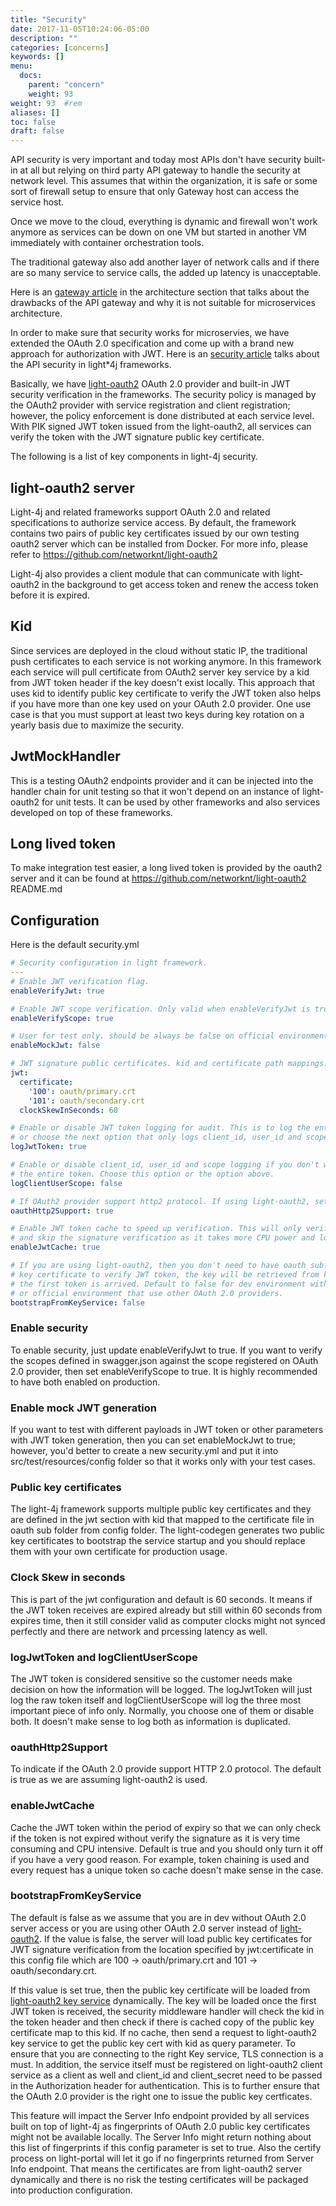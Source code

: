 ```yaml
---
title: "Security"
date: 2017-11-05T10:24:06-05:00
description: ""
categories: [concerns]
keywords: []
menu:
  docs:
    parent: "concern"
    weight: 93
weight: 93	#rem
aliases: []
toc: false
draft: false
---
```


API security is very important and today most APIs don't have security built-in at all but
relying on third party API gateway to handle the security at network level. This assumes
that within the organization, it is safe or some sort of firewall setup to ensure that
only Gateway host can access the service host. 

Once we move to the cloud, everything is dynamic and firewall won't work anymore as services
can be down on one VM but started in another VM immediately with container orchestration tools.

The traditional gateway also add another layer of network calls and if there are so many 
service to service calls, the added up latency is unacceptable. 

Here is an [gateway article][] in the architecture section that talks about the drawbacks of the API 
gateway and why it is not suitable for microservices architecture. 

In order to make sure that security works for microservies, we have extended the OAuth 2.0
specification and come up with a brand new approach for authorization with JWT. Here is an
[security article][] talks about the API security in light*4j frameworks. 

Basically, we have [light-oauth2][] OAuth 2.0 provider and built-in JWT security verification 
in the frameworks. The security policy is managed by the OAuth2 provider with service registration 
and client registration; however, the policy enforcement is done distributed at each service level. 
With PIK signed JWT token issued from the light-oauth2, all services can verify the token with the 
JWT signature public key certificate. 

The following is a list of key components in light-4j security.

## light-oauth2 server

Light-4j and related frameworks support OAuth 2.0 and related specifications to authorize service 
access. By default, the framework contains two pairs of public key certificates issued by our own 
testing oauth2 server which can be installed from Docker. For more info, please refer to 
https://github.com/networknt/light-oauth2

Light-4j also provides a client module that can communicate with light-oauth2 in the background to
get access token and renew the access token before it is expired. 

## Kid

Since services are deployed in the cloud without static IP, the traditional push certificates to each 
service is not working anymore. In this framework each service will pull certificate from OAuth2 server 
key service by a kid from JWT token header if the key doesn't exist locally. This approach that uses
kid to identify public key certificate to verify the JWT token also helps if you have more than one key
used on your OAuth 2.0 provider. One use case is that you must support at least two keys during key
rotation on a yearly basis due to maximize the security. 


## JwtMockHandler

This is a testing OAuth2 endpoints provider and it can be injected into the handler chain for unit 
testing so that it won't depend on an instance of light-oauth2 for unit tests. It can be used by other
frameworks and also services developed on top of these frameworks. 

## Long lived token

To make integration test easier, a long lived token is provided by the oauth2 
server and it can be found at https://github.com/networknt/light-oauth2 README.md

## Configuration

Here is the default security.yml

```yaml
# Security configuration in light framework.
---
# Enable JWT verification flag.
enableVerifyJwt: true

# Enable JWT scope verification. Only valid when enableVerifyJwt is true.
enableVerifyScope: true

# User for test only. should be always be false on official environment.
enableMockJwt: false

# JWT signature public certificates. kid and certificate path mappings.
jwt:
  certificate:
    '100': oauth/primary.crt
    '101': oauth/secondary.crt
  clockSkewInSeconds: 60

# Enable or disable JWT token logging for audit. This is to log the entire token
# or choose the next option that only logs client_id, user_id and scope.
logJwtToken: true

# Enable or disable client_id, user_id and scope logging if you don't want to log
# the entire token. Choose this option or the option above.
logClientUserScope: false

# If OAuth2 provider support http2 protocol. If using light-oauth2, set this to true.
oauthHttp2Support: true

# Enable JWT token cache to speed up verification. This will only verify expired time
# and skip the signature verification as it takes more CPU power and long time.
enableJwtCache: true

# If you are using light-oauth2, then you don't need to have oauth subfolder for public
# key certificate to verify JWT token, the key will be retrieved from key endpoint once
# the first token is arrived. Default to false for dev environment without oauth2 server
# or official environment that use other OAuth 2.0 providers.
bootstrapFromKeyService: false

``` 

### Enable security

To enable security, just update enableVerifyJwt to true. If you want to verify the scopes defined in
swagger.json against the scope registered on OAuth 2.0 provider, then set enableVerifyScope to true. 
It is highly recommended to have both enabled on production.

### Enable mock JWT generation

If you want to test with different payloads in JWT token or other parameters with JWT token generation,
then you can set enableMockJwt to true; however, you'd better to create a new security.yml and put it
into src/test/resources/config folder so that it works only with your test cases. 


### Public key certificates

The light-4j framework supports multiple public key certificates and they are defined in the jwt section
with kid that mapped to the certificate file in oauth sub folder from config folder. The light-codegen
generates two public key certificates to bootstrap the service startup and you should replace them with
your own certificate for production usage.

### Clock Skew in seconds

This is part of the jwt configuration and default is 60 seconds. It means if the JWT token receives are expired
already but still within 60 seconds from expires time, then it still consider valid as computer clocks might
not synced perfectly and there are network and prcessing latency as well.

### logJwtToken and logClientUserScope

The JWT token is considered sensitive so the customer needs make decision on how the information will be
logged. The logJwtToken will just log the raw token itself and logClientUserScope will log the three most
important piece of info only. Normally, you choose one of them or disable both. It doesn't make sense to
log both as information is duplicated. 

### oauthHttp2Support

To indicate if the OAuth 2.0 provide support HTTP 2.0 protocol. The default is true as we are assuming
light-oauth2 is used. 

### enableJwtCache

Cache the JWT token within the period of expiry so that we can only check if the token is not expired
without verify the signature as it is very time consuming and CPU intensive. Default is true and you
should only turn it off if you have a very good reason. For example, token chaining is used and every
request has a unique token so cache doesn't make sense in the case. 

### bootstrapFromKeyService

The default is false as we assume that you are in dev without OAuth 2.0 server access or you are using
other OAuth 2.0 server instead of [light-oauth2][]. If the value is false, the server will load public
key certificates for JWT signature verification from the location specified by jwt:certificate in this
config file which are 100 -> oauth/primary.crt and 101 -> oauth/secondary.crt.

If this value is set true, then the public key certificate will be loaded from [light-oauth2 key service][]
dynamically. The key will be loaded once the first JWT token is received, the security middleware handler
will check the kid in the token header and then check if there is cached copy of the public key certificate
map to this kid. If no cache, then send a request to light-oauth2 key service to get the public key cert
with kid as query parameter. To ensure that you are connecting to the right Key service, TLS connection
is a must. In addition, the service itself must be registered on light-oauth2 client service as a client
as well and client_id and client_secret need to be passed in the Authorization header for authentication.
This is to further ensure that the OAuth 2.0 provider is the right one to issue the public key certficates.

This feature will impact the Server Info endpoint provided by all services built on top of light-4j as
fingerprints of OAuth 2.0 public key certificates might not be available locally. The Server Info might
return nothing about this list of fingerprints if this config parameter is set to true. Also the certify
process on light-portal will let it go if no fingerprints returned from Server Info endpoint. That means
the certificates are from light-oauth2 server dynamically and there is no risk the testing certificates
will be packaged into production configuration.    

[gateway article]: /architecture/gateway/
[security article]: /architecture/security/
[light-oauth2]: /service/oauth/
[light-oauth2 key service]: /service/oauth/service/key/
